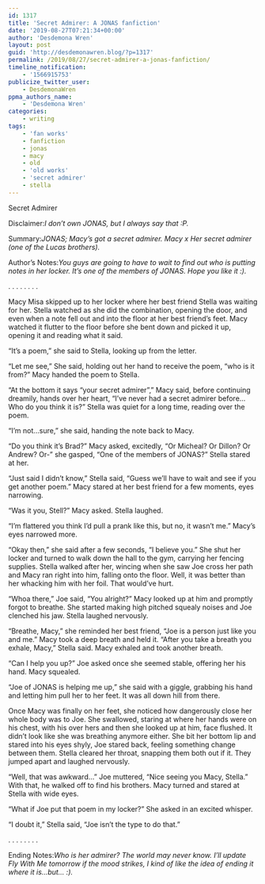 ```yaml
---
id: 1317
title: 'Secret Admirer: A JONAS fanfiction'
date: '2019-08-27T07:21:34+00:00'
author: 'Desdemona Wren'
layout: post
guid: 'http://desdemonawren.blog/?p=1317'
permalink: /2019/08/27/secret-admirer-a-jonas-fanfiction/
timeline_notification:
    - '1566915753'
publicize_twitter_user:
    - DesdemonaWren
ppma_authors_name:
    - 'Desdemona Wren'
categories:
    - writing
tags:
    - 'fan works'
    - fanfiction
    - jonas
    - macy
    - old
    - 'old works'
    - 'secret admirer'
    - stella
---
```


Secret Admirer

Disclaimer:*I don’t own JONAS, but I always say that :P.*

Summary:*JONAS; Macy’s got a secret admirer. Macy x Her secret admirer (one of the Lucas brothers).*

Author’s Notes:*You guys are going to have to wait to find out who is putting notes in her locker. It’s one of the members of JONAS. Hope you like it :).*

. . . . . . . .

Macy Misa skipped up to her locker where her best friend Stella was waiting for her. Stella watched as she did the combination, opening the door, and even when a note fell out and into the floor at her best friend’s feet. Macy watched it flutter to the floor before she bent down and picked it up, opening it and reading what it said.

“It’s a poem,” she said to Stella, looking up from the letter.

“Let me see,” She said, holding out her hand to receive the poem, “who is it from?” Macy handed the poem to Stella.

“At the bottom it says “your secret admirer”,” Macy said, before continuing dreamily, hands over her heart, “I’ve never had a secret admirer before…Who do you think it is?” Stella was quiet for a long time, reading over the poem.

“I’m not…sure,” she said, handing the note back to Macy.

“Do you think it’s Brad?” Macy asked, excitedly, “Or Micheal? Or Dillon? Or Andrew? Or-” she gasped, “One of the members of JONAS?” Stella stared at her.

“Just said I didn’t know,” Stella said, “Guess we’ll have to wait and see if you get another poem.” Macy stared at her best friend for a few moments, eyes narrowing.

“Was it you, Stell?” Macy asked. Stella laughed.

“I’m flattered you think I’d pull a prank like this, but no, it wasn’t me.” Macy’s eyes narrowed more.

“Okay then,” she said after a few seconds, “I believe you.” She shut her locker and turned to walk down the hall to the gym, carrying her fencing supplies. Stella walked after her, wincing when she saw Joe cross her path and Macy ran right into him, falling onto the floor. Well, it was better than her whacking him with her foil. That would’ve hurt.

“Whoa there,” Joe said, “You alright?” Macy looked up at him and promptly forgot to breathe. She started making high pitched squealy noises and Joe clenched his jaw. Stella laughed nervously.

“Breathe, Macy,” she reminded her best friend, “Joe is a person just like you and me.” Macy took a deep breath and held it. “After you take a breath you exhale, Macy,” Stella said. Macy exhaled and took another breath.

“Can I help you up?” Joe asked once she seemed stable, offering her his hand. Macy squealed.

“Joe of JONAS is helping me up,” she said with a giggle, grabbing his hand and letting him pull her to her feet. It was all down hill from there.

Once Macy was finally on her feet, she noticed how dangerously close her whole body was to Joe. She swallowed, staring at where her hands were on his chest, with his over hers and then she looked up at him, face flushed. It didn’t look like she was breathing anymore either. She bit her bottom lip and stared into his eyes shyly, Joe stared back, feeling something change between them. Stella cleared her throat, snapping them both out if it. They jumped apart and laughed nervously.

“Well, that was awkward…” Joe muttered, “Nice seeing you Macy, Stella.” With that, he walked off to find his brothers. Macy turned and stared at Stella with wide eyes.

“What if Joe put that poem in my locker?” She asked in an excited whisper.

“I doubt it,” Stella said, “Joe isn’t the type to do that.”

. . . . . . . .

Ending Notes:*Who is her admirer? The world may never know. I’ll update Fly With Me tomorrow if the mood strikes, I kind of like the idea of ending it where it is…but… :).*